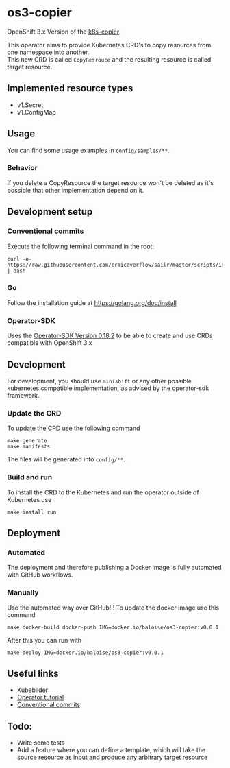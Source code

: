 # os3-copier
OpenShift 3.x Version of the [k8s-copier](https://github.com/dweber019/k8s-copier)

This operator aims to provide Kubernetes CRD's to copy resources from one namespace into another.  
This new CRD is called `CopyResrouce` and the resulting resource is called target resource.

## Implemented resource types
- v1.Secret
- v1.ConfigMap

## Usage
You can find some usage examples in `config/samples/**`.

### Behavior
If you delete a CopyResource the target resource won't be deleted as it's possible that other implementation depend on it.

## Development setup
### Conventional commits
Execute the following terminal command in the root:
```
curl -o- https://raw.githubusercontent.com/craicoverflow/sailr/master/scripts/install.sh | bash
```
### Go
Follow the installation guide at https://golang.org/doc/install

### Operator-SDK
Uses the [Operator-SDK Version 0.18.2](https://github.com/operator-framework/operator-sdk/blob/v0.18.2/changelog/fragments/00-template.yaml) to be able to create and use CRDs compatible with OpenShift 3.x


## Development
For development, you should use `minishift` or any other possible kubernetes compatible implementation, as advised by the operator-sdk framework.

### Update the CRD
To update the CRD use the following command
```
make generate
make manifests
```
The files will be generated into `config/**`.

### Build and run
To install the CRD to the Kubernetes and run the operator outside of Kubernetes use
```
make install run
```

## Deployment
### Automated
The deployment and therefore publishing a Docker image is fully automated with GitHub workflows.

### Manually
Use the automated way over GitHub!!!
To update the docker image use this command
```
make docker-build docker-push IMG=docker.io/baloise/os3-copier:v0.0.1
```
After this you can run with
```
make deploy IMG=docker.io/baloise/os3-copier:v0.0.1
```

## Useful links
- [Kubebilder](https://book.kubebuilder.io)
- [Operator tutorial](https://sdk.operatorframework.io/docs/building-operators/golang/tutorial/)
- [Conventional commits](https://www.conventionalcommits.org/en/v1.0.0/)

## Todo:
- Write some tests
- Add a feature where you can define a template, which will take the source resource as input and produce any arbitrary target resource
